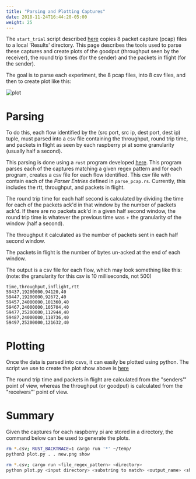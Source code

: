 ```yaml
---
title: "Parsing and Plotting Captures"
date: 2018-11-24T16:44:20-05:00
weight: 25
---
```


The `start_trial` script described [here](/config/run_experiment) copies 8 packet capture (pcap) files to a local 'Results' directory. This page describes the tools used to parse these captures and create plots of the goodput (throughput seen by the receiver), the round trip times (for the sender) and the packets in flight (for the sender). 

The goal is to parse each experiment, the 8 pcap files, into 8 csv files, and then to create plot like this:

![plot](/80m_multi_tbf.png)

<!--more-->

# Parsing 

To do this, each flow identified by the (src port, src ip, dest port, dest ip) tuple, must parsed into a csv file containing the throughput, round trip time, and packets in flight as seen by each raspberry pi at some granularity (usually half a second).

This parsing is done using a `rust` program developed [here](https://github.com/SaahilClaypool/NetworkTools/tree/master/Parse_pcap). This program parses each of the captures matching a given regex pattern and for each program, creates a csv file for each flow identified. This csv file with contain each of the *Parser Entries* defined in `parse_pcap.rs`. Currently, this includes the rtt, throughput, and packets in flight. 

The round trip time for each half second is calculated by dividing the time for each of the packets ack'd in that window by the number of packets ack'd. If there are no packets ack'd in a given half second window, the round trip time is whatever the previous time was + the granularity of the window (half a second). 

The throughput it calculated as the number of packets sent in each half second window. 

The packets in flight is the number of bytes un-acked at the end of each window. 

The output is a csv file for each flow, which may look something like this: 
(note: the granularity for this csv is 10 milliseconds, not 500)

```csv
time,throughput,inflight,rtt
59437,19200000,94120,40
59447,19200000,92672,40
59457,24000000,101360,40
59467,24000000,105704,40
59477,25200000,112944,40
59487,24000000,118736,40
59497,25200000,121632,40
```

# Plotting 

Once the data is parsed into csvs, it can easily be plotted using python. The script we use to create the plot show above is [here](https://github.com/SaahilClaypool/NetworkTools/blob/master/Parse_pcap/plot.py)

The round trip time and packets in flight are calculated from the "senders'" point of view, whereas the throughput (or goodput) is calculated from the "receivers"' point of view.

# Summary

Given the captures for each raspberry pi are stored in a directory, the command below can be used to generate the plots. 

```sh
rm *.csv; RUST_BACKTRACE=1 cargo run '*' ~/temp/
python3 plot.py . . new.png show
```

```sh
rm *.csv; cargo run <file_regex_pattern> <directory>
python plot.py <input directory> <substring to match> <output_name> <show>
```


